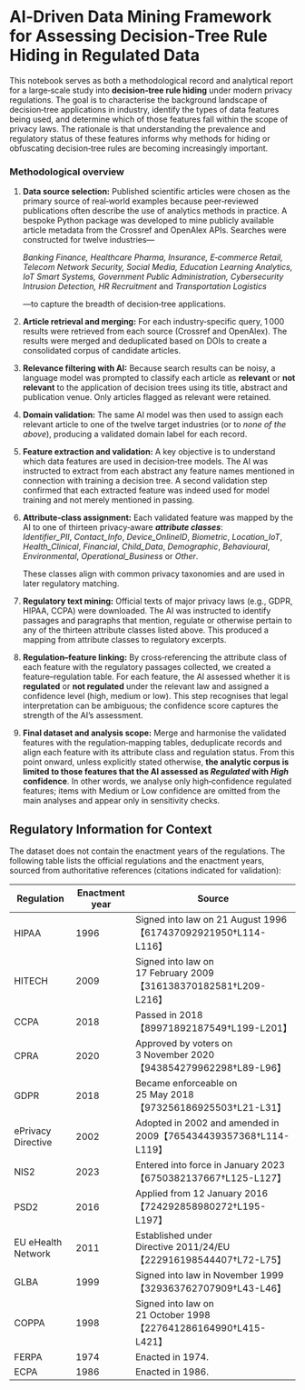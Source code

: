 # AI‑Driven Data Mining Framework for Assessing Decision‑Tree Rule Hiding in Regulated Data


This notebook serves as both a methodological record and analytical report for a large‑scale study into **decision‑tree rule hiding** under modern privacy regulations.  The goal is to characterise the background landscape of decision‑tree applications in industry, identify the types of data features being used, and determine which of those features fall within the scope of privacy laws.  The rationale is that understanding the prevalence and regulatory status of these features informs why methods for hiding or obfuscating decision‑tree rules are becoming increasingly important.

### Methodological overview

1. **Data source selection:** Published scientific articles were chosen as the primary source of real‑world examples because peer‑reviewed publications often describe the use of analytics methods in practice.  A bespoke Python package was developed to mine publicly available article metadata from the Crossref and OpenAlex APIs.  Searches were constructed for twelve industries—  

    *Banking Finance, Healthcare Pharma, Insurance, E‑commerce Retail, Telecom Network Security, Social Media, Education Learning Analytics, IoT Smart Systems, Government Public Administration, Cybersecurity Intrusion Detection, HR Recruitment* and *Transportation Logistics*   
   
    —to capture the breadth of decision‑tree applications.

2. **Article retrieval and merging:** For each industry‑specific query, 1 000 results were retrieved from each source (Crossref and OpenAlex).  The results were merged and deduplicated based on DOIs to create a consolidated corpus of candidate articles.

3. **Relevance filtering with AI:** Because search results can be noisy, a language model was prompted to classify each article as **relevant** or **not relevant** to the application of decision trees using its title, abstract and publication venue.  Only articles flagged as relevant were retained.

4. **Domain validation:** The same AI model was then used to assign each relevant article to one of the twelve target industries (or to *none of the above*), producing a validated domain label for each record.

5. **Feature extraction and validation:** A key objective is to understand which data features are used in decision‑tree models.  The AI was instructed to extract from each abstract any feature names mentioned in connection with training a decision tree.  A second validation step confirmed that each extracted feature was indeed used for model training and not merely mentioned in passing.

6. **Attribute‑class assignment:** Each validated feature was mapped by the AI to one of thirteen privacy‑aware ***attribute classes***:   
    *Identifier_PII*, *Contact_Info*, *Device_OnlineID*, *Biometric*, *Location_IoT*, *Health_Clinical*, *Financial*, *Child_Data*, *Demographic*, *Behavioural*, *Environmental*, *Operational_Business* or *Other*.  
   
    These classes align with common privacy taxonomies and are used in later regulatory matching.

7. **Regulatory text mining:** Official texts of major privacy laws (e.g., GDPR, HIPAA, CCPA) were downloaded.  The AI was instructed to identify passages and paragraphs that mention, regulate or otherwise pertain to any of the thirteen attribute classes listed above.  This produced a mapping from attribute classes to regulatory excerpts.

8. **Regulation–feature linking:** By cross‑referencing the attribute class of each feature with the regulatory passages collected, we created a feature–regulation table.  For each feature, the AI assessed whether it is **regulated** or **not regulated** under the relevant law and assigned a confidence level (high, medium or low).  This step recognises that legal interpretation can be ambiguous; the confidence score captures the strength of the AI’s assessment.

9. **Final dataset and analysis scope:** Merge and harmonise the validated features with the regulation‑mapping tables, deduplicate records and align each feature with its attribute class and regulation status. From this point onward, unless explicitly stated otherwise, **the analytic corpus is limited to those features that the AI assessed as *Regulated* with *High* confidence**. In other words, we analyse only high‑confidence regulated features; items with Medium or Low confidence are omitted from the main analyses and appear only in sensitivity checks.



## Regulatory Information for Context

The dataset does not contain the enactment years of the regulations. The following table lists the official regulations and the enactment years, sourced from authoritative references (citations indicated for validation):

| Regulation | Enactment year | Source |
|-----------|---------------|-------|
| HIPAA | 1996 | Signed into law on 21 August 1996【617437092921950†L114-L116】 |
| HITECH | 2009 | Signed into law on 17 February 2009【316138370182581†L209-L216】 |
| CCPA | 2018 | Passed in 2018【89971892187549†L199-L201】 |
| CPRA | 2020 | Approved by voters on 3 November 2020【943854279962298†L89-L96】 |
| GDPR | 2018 | Became enforceable on 25 May 2018【973256186925503†L21-L31】 |
| ePrivacy Directive | 2002 | Adopted in 2002 and amended in 2009【765434439357368†L114-L119】 |
| NIS2 | 2023 | Entered into force in January 2023【6750382137667†L125-L127】 |
| PSD2 | 2016 | Applied from 12 January 2016【724292858980272†L195-L197】 |
| EU eHealth Network | 2011 | Established under Directive 2011/24/EU【222916198544407†L72-L75】 |
| GLBA | 1999 | Signed into law in November 1999【329363762707909†L43-L46】 |
| COPPA | 1998 | Signed into law on 21 October 1998【227641286164990†L415-L421】 |
| FERPA | 1974 | Enacted in 1974. |
| ECPA | 1986 | Enacted in 1986. |

